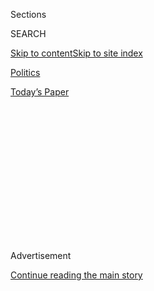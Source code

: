 <div id="app">

<div>

<div>

<div>

<div class="NYTAppHideMasthead css-1q2w90k e1suatyy0">

<div class="section css-ui9rw0 e1suatyy2">

<div class="css-eph4ug er09x8g0">

<div class="css-6n7j50">

</div>

<span class="css-1dv1kvn">Sections</span>

<div class="css-10488qs">

<span class="css-1dv1kvn">SEARCH</span>

</div>

[Skip to content](#site-content)[Skip to site
index](#site-index)

</div>

<div id="masthead-section-label" class="css-1wr3we4 eaxe0e00">

[Politics](https://www.nytimes.com/section/politics)

</div>

<div class="css-10698na e1huz5gh0">

</div>

</div>

<div id="masthead-bar-one" class="section hasLinks css-15hmgas e1csuq9d3">

<div class="css-uqyvli e1csuq9d0">

</div>

<div class="css-1uqjmks e1csuq9d1">

</div>

<div class="css-9e9ivx">

[](https://myaccount.nytimes.com/auth/login?response_type=cookie&client_id=vi)

</div>

<div class="css-1bvtpon e1csuq9d2">

[Today’s
Paper](https://www.nytimes.com/section/todayspaper)

</div>

</div>

</div>

</div>

<div data-aria-hidden="false">

<div id="site-content" data-role="main">

<div>

<div class="css-1aor85t" style="opacity:0.000000001;z-index:-1;visibility:hidden">

<div class="css-1hqnpie">

<div class="css-epjblv">

<span class="css-17xtcya">[Politics](/section/politics)</span><span class="css-x15j1o">|</span><span class="css-fwqvlz">Senate
Confirms Robert Wilkie as Veterans Affairs
Secretary</span>

</div>

<div class="css-k008qs">

<div class="css-1iwv8en">

<span class="css-18z7m18"></span>

<div>

</div>

</div>

<span class="css-1n6z4y">https://nyti.ms/2mFPIXG</span>

<div class="css-1705lsu">

<div class="css-4xjgmj">

<div class="css-4skfbu" data-role="toolbar" data-aria-label="Social Media Share buttons, Save button, and Comments Panel with current comment count" data-testid="share-tools">

  - 
  - 
  - 
  - 
    
    <div class="css-6n7j50">
    
    </div>

  - 

</div>

</div>

</div>

</div>

</div>

</div>

<div id="NYT_TOP_BANNER_REGION" class="css-13pd83m">

</div>

<div id="top-wrapper" class="css-1sy8kpn">

<div id="top-slug" class="css-l9onyx">

Advertisement

</div>

[Continue reading the main
story](#after-top)

<div class="ad top-wrapper" style="text-align:center;height:100%;display:block;min-height:250px">

<div id="top" class="place-ad" data-position="top" data-size-key="top">

</div>

</div>

<div id="after-top">

</div>

</div>

<div id="sponsor-wrapper" class="css-1hyfx7x">

<div id="sponsor-slug" class="css-19vbshk">

Supported by

</div>

[Continue reading the main
story](#after-sponsor)

<div id="sponsor" class="ad sponsor-wrapper" style="text-align:center;height:100%;display:block">

</div>

<div id="after-sponsor">

</div>

</div>

<div class="css-1vkm6nb ehdk2mb0">

# Senate Confirms Robert Wilkie as Veterans Affairs Secretary

</div>

<div class="css-79elbk" data-testid="photoviewer-wrapper">

<div class="css-z3e15g" data-testid="photoviewer-wrapper-hidden">

</div>

<div class="css-1a48zt4 ehw59r15" data-testid="photoviewer-children">

![<span class="css-16f3y1r e13ogyst0" data-aria-hidden="true">Robert
Wilkie testified in June during a confirmation hearing before the Senate
Veterans’ Affairs
Committee.</span><span class="css-cnj6d5 e1z0qqy90" itemprop="copyrightHolder"><span class="css-1ly73wi e1tej78p0">Credit...</span><span><span>Alex
Wong/Getty
Images</span></span></span>](https://static01.nyt.com/images/2018/07/24/us/24wilkie_xp/merlin_140398482_97f363ce-d217-443d-8687-4813a5bcf558-articleLarge.jpg?quality=75&auto=webp&disable=upscale)

</div>

</div>

<div class="css-xt80pu e12qa4dv0">

<div class="css-18e8msd">

<div class="css-vp77d3 epjyd6m0">

<div class="css-1baulvz">

By [<span class="css-1baulvz last-byline" itemprop="name">Sarah
Mervosh</span>](https://www.nytimes.com/by/sarah-mervosh)

</div>

</div>

  - July 23,
    2018

  - 
    
    <div class="css-4xjgmj">
    
    <div class="css-d8bdto" data-role="toolbar" data-aria-label="Social Media Share buttons, Save button, and Comments Panel with current comment count" data-testid="share-tools">
    
      - 
      - 
      - 
      - 
        
        <div class="css-6n7j50">
        
        </div>
    
      - 
    
    </div>
    
    </div>

</div>

</div>

<div class="section meteredContent css-1r7ky0e" name="articleBody" itemprop="articleBody">

<div class="css-1fanzo5 StoryBodyCompanionColumn">

<div class="css-53u6y8">

The United States Senate on Monday overwhelmingly voted to approve
President Trump’s latest pick to lead the Department of Veterans
Affairs, confirming Robert Wilkie as the next secretary 86 to 9.

Mr. Wilkie, 55, will lead the second-largest department in the federal
government, overseeing about 360,000 employees and the vast veterans
health care system.

He is taking over a department in turmoil. Veterans Affairs, which has
struggled for years to provide timely and efficient care, has been
without permanent leadership since the previous secretary, David J.
Shulkin, [was
fired](https://www.nytimes.com/2018/03/28/us/politics/david-shulkin-veterans-affairs-trump.html)
in March. The department is also dealing with [thousands of job
vacancies and staff
turnover](https://www.nytimes.com/2018/05/04/us/politics/va-medical-system-chaos.html)
at the highest levels.

Mr. Wilkie will be responsible for stabilizing the department and
[revamping the veterans health care
system](https://www.nytimes.com/2018/05/23/us/politics/veterans-health-care.html)
to make it easier for veterans to take their benefits to private
doctors.

</div>

</div>

<div class="css-1fanzo5 StoryBodyCompanionColumn">

<div class="css-53u6y8">

Mr. Wilkie is a career Washington insider who has worked for Senators
Jesse Helms, Trent Lott and Thom Tillis, and was an assistant defense
secretary under George W. Bush.

He has served as acting secretary of Veterans Affairs, and as under
secretary of defense for personnel and readiness, where he handled the
health and welfare of all military personnel.

The son of a highly decorated artillery officer, Mr. Wilkie grew up on
Army bases and has joked that he was born in khaki diapers. After law
school, he served in the Navy and Air Force Reserves.

He was nominated to become secretary after Mr. Trump’s first choice fell
through. The president originally nominated the White House physician,
Dr. Ronny L. Jackson, who [withdrew from
consideration](https://www.nytimes.com/2018/04/29/us/politics/ronny-jackson-trump-white-house.html)
in April after disparaging reports about him circulated before his
scheduled confirmation hearing.

Mr. Trump announced his intention to nominate Mr. Wilkie in May,
[surprising even Mr. Wilkie
himself](https://www.nytimes.com/2018/05/18/us/politics/trump-va-secretary-robert-wilkie.html),
who had not been told of the decision before the president slipped the
news into remarks he made ahead of a meeting on prison reform.

</div>

</div>

<div class="css-1fanzo5 StoryBodyCompanionColumn">

<div class="css-53u6y8">

Mr. Wilkie, who was sitting in the front row at the event, stood up and
shook Mr. Trump’s hand after hearing the news.

He was a largely uncontested choice, receiving backing from both
parties.

In a statement on Monday, Mr. Trump praised Mr. Wilkie for his
patriotism and commitment to serving veterans.

“Under his leadership, I have no doubt that the Department of Veterans
Affairs will continue to make strides in honoring and protecting the
heroic men and women who have served our Nation with distinction,” he
said.

Senator Johnny Isakson, a Georgia Republican who is the chairman of the
Senate Committee on Veterans’ Affairs, said in a statement on Monday:
“The Department of Veterans Affairs needs a leader who will help move
the V.A., away from problems of the past and toward solutions of the
future.”

Senator Jon Tester, Democrat of Montana who also serves on the
committee, said that confirming Mr. Wilkie was the right choice for
veterans.

But, in a statement, he said: “Our job doesn’t stop today. The Senate
must always hold Mr. Wilkie accountable to the millions of American
veterans he serves.”

</div>

</div>

</div>

<div>

</div>

<div>

</div>

<div>

</div>

<div>

<div id="bottom-wrapper" class="css-1ede5it">

<div id="bottom-slug" class="css-l9onyx">

Advertisement

</div>

[Continue reading the main
story](#after-bottom)

<div id="bottom" class="ad bottom-wrapper" style="text-align:center;height:100%;display:block;min-height:90px">

</div>

<div id="after-bottom">

</div>

</div>

</div>

</div>

</div>

## Site Index

<div>

</div>

## Site Information Navigation

  - [© <span>2020</span> <span>The New York Times
    Company</span>](https://help.nytimes.com/hc/en-us/articles/115014792127-Copyright-notice)

<!-- end list -->

  - [NYTCo](https://www.nytco.com/)
  - [Contact
    Us](https://help.nytimes.com/hc/en-us/articles/115015385887-Contact-Us)
  - [Work with us](https://www.nytco.com/careers/)
  - [Advertise](https://nytmediakit.com/)
  - [T Brand Studio](http://www.tbrandstudio.com/)
  - [Your Ad
    Choices](https://www.nytimes.com/privacy/cookie-policy#how-do-i-manage-trackers)
  - [Privacy](https://www.nytimes.com/privacy)
  - [Terms of
    Service](https://help.nytimes.com/hc/en-us/articles/115014893428-Terms-of-service)
  - [Terms of
    Sale](https://help.nytimes.com/hc/en-us/articles/115014893968-Terms-of-sale)
  - [Site
    Map](https://spiderbites.nytimes.com)
  - [Help](https://help.nytimes.com/hc/en-us)
  - [Subscriptions](https://www.nytimes.com/subscription?campaignId=37WXW)

</div>

</div>

</div>

</div>
